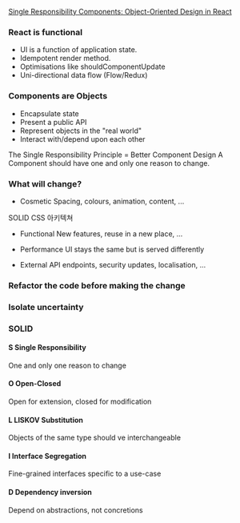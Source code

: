 
[Single Responsibility Components: Object-Oriented Design in React](https://www.youtube.com/watch?v=pSdp92Up8O8&index=1&list=WL&t=0s)

### React is functional
- UI is a function of application state.
- Idempotent render method.
- Optimisations like shouldComponentUpdate
- Uni-directional data flow (Flow/Redux)

### Components are Objects
- Encapsulate state
- Present a public API
- Represent objects in the "real world"
- Interact with/depend upon each other

The Single Responsibility Principle = Better Component Design
A Component should have one and only one reason to change.

### What will change?
- Cosmetic
Spacing, colours, animation, content, ...

SOLID CSS 아키텍쳐

- Functional
New features, reuse in a new place, ...

- Performance
UI stays the same but is served differently

- External
API endpoints, security updates, localisation, ...

### Refactor the code before making the change

### Isolate uncertainty

### SOLID
#### S Single Responsibility
One and only one reason to change

#### O Open-Closed
Open for extension, closed for modification

#### L LISKOV Substitution
Objects of the same type should ve interchangeable

#### I Interface Segregation
Fine-grained interfaces specific to a use-case

#### D Dependency inversion
Depend on abstractions, not concretions
